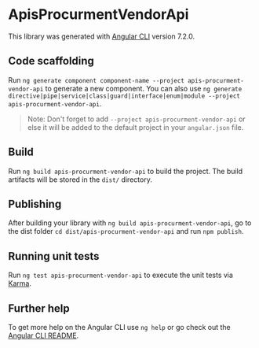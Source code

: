# ApisProcurmentVendorApi

This library was generated with [Angular CLI](https://github.com/angular/angular-cli) version 7.2.0.

## Code scaffolding

Run `ng generate component component-name --project apis-procurment-vendor-api` to generate a new component. You can also use `ng generate directive|pipe|service|class|guard|interface|enum|module --project apis-procurment-vendor-api`.

> Note: Don't forget to add `--project apis-procurment-vendor-api` or else it will be added to the default project in your `angular.json` file.

## Build

Run `ng build apis-procurment-vendor-api` to build the project. The build artifacts will be stored in the `dist/` directory.

## Publishing

After building your library with `ng build apis-procurment-vendor-api`, go to the dist folder `cd dist/apis-procurment-vendor-api` and run `npm publish`.

## Running unit tests

Run `ng test apis-procurment-vendor-api` to execute the unit tests via [Karma](https://karma-runner.github.io).

## Further help

To get more help on the Angular CLI use `ng help` or go check out the [Angular CLI README](https://github.com/angular/angular-cli/blob/master/README.md).
